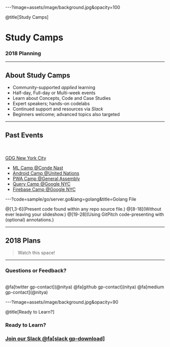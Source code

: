 ---?image=assets/image/background.jpg&opacity=100

@title[Study Camps]
# <span class="white"> Study Camps </span>
### <span class="white"> 2018 Planning </span>

---

## About Study Camps

- Community-supported _applied_ learning
- Half-day, Full-day or Multi-week events
- Learn about Concepts, Code and Case Studies
- Expert speakers; hands-on codelabs
- Continued support and resources via _Slack_
- Beginners welcome; advanced topics also targeted

---

## Past Events
<br>
<div class="left">
    <i class="fa fa-graduation-cap fa-5x" aria-hidden="true"> 
    </i>
    <br>
    <a href="https://meetup.com/gdgnyc" class="pro-link">
    GDG New York City
    </a>
</div>
<div class="right">
    <ul>
        <li>
          <a href="https://www.meetup.com/gdgnyc/events/233576011/" target="_blank">
            ML Camp @Conde Nast
          </a>
        </li>
        <li>
          <a href="https://androidcamp.splashthat.com/" target="_blank">Android Camp @United Nations
          </a>
        </li>
        <li>
          <a href="https://pwacamp2017.splashthat.com/" target="_blank">
            PWA Camp @General Assembly
          </a>
        </li>
        <li>
          <a href="https://querycamp2017.splashthat.com/" target="_blank">
            Query Camp @Google NYC
          </a>
        </li>
        <li>
          <a href="https://www.meetup.com/gdgnyc/events/234963796/" target="_blank">
            Firebase Camp @Google NYC
          </a>
        </li>
    </ul>
</div>

---?code=sample/go/server.go&lang=golang&title=Golang File

@[1,3-6](Present code found within any repo source file.)
@[8-18](Without ever leaving your slideshow.)
@[19-28](Using GitPitch code-presenting with (optional) annotations.)

---

## 2018 Plans

> Watch this space!

---

### Questions or Feedback?

<br>
@fa[twitter gp-contact](@nitya)
@fa[github gp-contact](nitya)
@fa[medium gp-contact](@nitya)

---?image=assets/image/background.jpg&opacity=90

@title[Ready to Learn?]

### <span class="white">Ready to Learn?</span>
### [Join our Slack @fa[slack gp-download]](https://gdgny.herokuapp.com)

